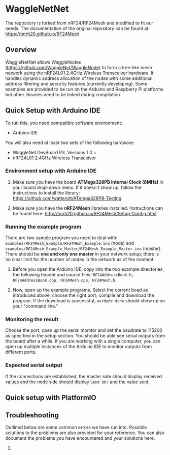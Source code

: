 # WaggleNetNet

The repository is forked from nRF24/RF24Mesh and modified to fit our needs. The documentation of the original repository can be found at: https://tmrh20.github.io/RF24Mesh

## Overview

WaggleNetNet allows WaggleNodes (https://github.com/WaggleNet/WaggleNode) to form a tree-like mesh network using the nRF24L01 2.4GHz Wireless Transceiver hardware. It handles dynamic address allocation of the nodes with some additional address filtering and security features (currently developing). Some examples are provided to be run on the Arduino and Raspberry Pi platforms but other libraries need to be linked during compilation.

## Quick Setup with Arduino IDE

To run this, you need compatible software environment:

* Arduino IDE

You will also need at least two sets of the following hardware:

* WaggleNet DevBoard P3, Versions 1.0 +
* nRF24L01 2.4GHz Wireless Transceiver

### Environment setup with Arduino IDE

1. Make sure you have the board **ATMega328PB Internal Clock (8MHz)** in your board drop-down menu. If it doesn't show up, follow the instructions to install the library: https://github.com/watterott/ATmega328PB-Testing

2. Make sure you have the **nRF24Mesh** libraries installed. Instructions can be found here: http://tmrh20.github.io/RF24Mesh/Setup-Config.html

### Running the example program

There are two sample program you need to deal with: `examples/RF24Mesh_Example/RF24Mesh_Example.ino` (node) and `examples/RF24Mesh_Example_Master/RF24Mesh_Example_Master.ino` (master). There should be **one and only one master** in your network setup; there is no clear limit for the number of nodes in the network as of the moment. 

1. Before you open the Arduino IDE, copy into the two example directories, the following header and source files: `RF24AddressBook.h, RF24AddressBook.cpp, RF24Mesh.cpp, RF24Mesh.h`.

2. Now, open up the example programs. Select the corrent boad as introduced above; choose the right port; compile and download the program. If the download is successful, `avrdude done` should show up on your "command line."

### Monitoring the result

Choose the port, open up the serial monitor and set the baudrate to 115200 as specified in the setup section. You should be able see serial outputs from the board after a while. If you are working with a single computer, you can open up multiple instances of the Arduino IDE to monitor outputs from different ports. 

### Expected serial output

If the connections are established, the master side should display received values and the node side should display `Send OK!` and the value sent. 

## Quick setup with PlatformIO





## Troubleshooting

Outlined below are some common errors we have run into. Possible solutions to the problems are also provided for your reference. You can also document the problems you have encountered and your solutions here. 

1. 